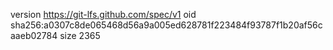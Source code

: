 version https://git-lfs.github.com/spec/v1
oid sha256:a0307c8de065468d56a9a005ed628781f223484f93787f1b20af56caaeb02784
size 2365
